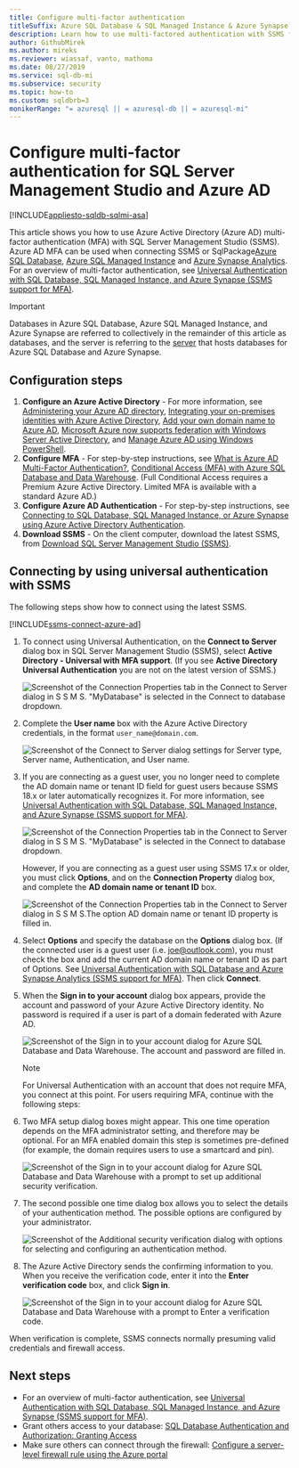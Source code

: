 ```yaml
---
title: Configure multi-factor authentication
titleSuffix: Azure SQL Database & SQL Managed Instance & Azure Synapse Analytics
description: Learn how to use multi-factored authentication with SSMS for Azure SQL Database, Azure SQL Managed Instance and Azure Synapse Analytics.
author: GithubMirek
ms.author: mireks
ms.reviewer: wiassaf, vanto, mathoma
ms.date: 08/27/2019
ms.service: sql-db-mi
ms.subservice: security
ms.topic: how-to
ms.custom: sqldbrb=3
monikerRange: "= azuresql || = azuresql-db || = azuresql-mi"
---
```


# Configure multi-factor authentication for SQL Server Management Studio and Azure AD
[!INCLUDE[appliesto-sqldb-sqlmi-asa](../includes/appliesto-sqldb-sqlmi-asa.md)]

This article shows you how to use Azure Active Directory (Azure AD) multi-factor authentication (MFA) with SQL Server Management Studio (SSMS). Azure AD MFA can be used when connecting SSMS or SqlPackage[Azure SQL Database](sql-database-paas-overview.md), [Azure SQL Managed Instance](../managed-instance/sql-managed-instance-paas-overview.md) and [Azure Synapse Analytics](/azure/synapse-analytics/sql-data-warehouse/sql-data-warehouse-overview-what-is). For an overview of multi-factor authentication, see [Universal Authentication with SQL Database, SQL Managed Instance, and Azure Synapse (SSMS support for MFA)](../database/authentication-mfa-ssms-overview.md).

> [!IMPORTANT]
> Databases in Azure SQL Database, Azure SQL Managed Instance, and Azure Synapse are referred to collectively in the remainder of this article as databases, and the server is referring to the [server](logical-servers.md) that hosts databases for Azure SQL Database and Azure Synapse.

## Configuration steps

1. **Configure an Azure Active Directory** - For more information, see [Administering your Azure AD directory](/previous-versions/azure/azure-services/hh967611(v=azure.100)), [Integrating your on-premises identities with Azure Active Directory](/azure/active-directory/hybrid/whatis-hybrid-identity), [Add your own domain name to Azure AD](https://azure.microsoft.com/blog/20../../windows-azure-now-supports-federation-with-windows-server-active-directory/), [Microsoft Azure now supports federation with Windows Server Active Directory](https://azure.microsoft.com/blog/20../../windows-azure-now-supports-federation-with-windows-server-active-directory/), and [Manage Azure AD using Windows PowerShell](/previous-versions/azure/jj151815(v=azure.100)).
2. **Configure MFA** - For step-by-step instructions, see [What is Azure AD Multi-Factor Authentication?](/azure/active-directory/authentication/concept-mfa-howitworks), [Conditional Access (MFA) with Azure SQL Database and Data Warehouse](conditional-access-configure.md). (Full Conditional Access requires a Premium Azure Active Directory. Limited MFA is available with a standard Azure AD.)
3. **Configure Azure AD Authentication** - For step-by-step instructions, see [Connecting to SQL Database, SQL Managed Instance, or Azure Synapse using Azure Active Directory Authentication](authentication-aad-overview.md).
4. **Download SSMS** - On the client computer, download the latest SSMS, from [Download SQL Server Management Studio (SSMS)](/sql/ssms/download-sql-server-management-studio-ssms).

## Connecting by using universal authentication with SSMS

The following steps show how to connect using the latest SSMS.

[!INCLUDE[ssms-connect-azure-ad](../includes/ssms-connect-azure-ad.md)]

1. To connect using Universal Authentication, on the **Connect to Server** dialog box in SQL Server Management Studio (SSMS), select **Active Directory - Universal with MFA support**. (If you see **Active Directory Universal Authentication** you are not on the latest version of SSMS.)

   ![Screenshot of the Connection Properties tab in the Connect to Server dialog in S S M S. "MyDatabase" is selected in the Connect to database dropdown.](./media/authentication-mfa-ssms-configure/mfa-no-tenant-ssms.png)  
2. Complete the **User name** box with the Azure Active Directory credentials, in the format `user_name@domain.com`.

   ![Screenshot of the Connect to Server dialog settings for Server type, Server name, Authentication, and User name.](./media/authentication-mfa-ssms-configure/1mfa-universal-connect-user.png)
3. If you are connecting as a guest user, you no longer need to complete the AD domain name or tenant ID field for guest users because SSMS 18.x or later automatically recognizes it. For more information, see [Universal Authentication with SQL Database, SQL Managed Instance, and Azure Synapse (SSMS support for MFA)](../database/authentication-mfa-ssms-overview.md).

   ![Screenshot of the Connection Properties tab in the Connect to Server dialog in S S M S. "MyDatabase" is selected in the Connect to database dropdown.](./media/authentication-mfa-ssms-configure/mfa-no-tenant-ssms.png)

   However, If you are connecting as a guest user using SSMS 17.x or older, you must click **Options**, and on the **Connection Property** dialog box, and complete the **AD domain name or tenant ID** box.

   ![Screenshot of the Connection Properties tab in the Connect to Server dialog in S S M S.The option AD domain name or tenant ID property is filled in.](./media/authentication-mfa-ssms-configure/mfa-tenant-ssms.png)

4. Select **Options** and specify the database on the **Options** dialog box. (If the connected user is a guest user (i.e. joe@outlook.com), you must check the box and add the current AD domain name or tenant ID as part of Options. See [Universal Authentication with SQL Database and Azure Synapse Analytics (SSMS support for MFA)](../database/authentication-mfa-ssms-overview.md). Then click **Connect**.  
5. When the **Sign in to your account** dialog box appears, provide the account and password of your Azure Active Directory identity. No password is required if a user is part of a domain federated with Azure AD.

   ![Screenshot of the Sign in to your account dialog for Azure SQL Database and Data Warehouse. The account and password are filled in.](./media/authentication-mfa-ssms-configure/2mfa-sign-in.png)  

   > [!NOTE]
   > For Universal Authentication with an account that does not require MFA, you connect at this point. For users requiring MFA, continue with the following steps:
   >  

6. Two MFA setup dialog boxes might appear. This one time operation depends on the MFA administrator setting, and therefore may be optional. For an MFA enabled domain this step is sometimes pre-defined (for example, the domain requires users to use a smartcard and pin).

   ![Screenshot of the Sign in to your account dialog for Azure SQL Database and Data Warehouse with a prompt to set up additional security verification.](./media/authentication-mfa-ssms-configure/3mfa-setup.png)
  
7. The second possible one time dialog box allows you to select the details of your authentication method. The possible options are configured by your administrator.

   ![Screenshot of the Additional security verification dialog with options for selecting and configuring an authentication method.](./media/authentication-mfa-ssms-configure/4mfa-verify-1.png)  
8. The Azure Active Directory sends the confirming information to you. When you receive the verification code, enter it into the **Enter verification code** box, and click **Sign in**.

   ![Screenshot of the Sign in to your account dialog for Azure SQL Database and Data Warehouse with a prompt to Enter a verification code.](./media/authentication-mfa-ssms-configure/5mfa-verify-2.png)  

When verification is complete, SSMS connects normally presuming valid credentials and firewall access.

## Next steps

- For an overview of multi-factor authentication, see [Universal Authentication with SQL Database, SQL Managed Instance, and Azure Synapse (SSMS support for MFA)](../database/authentication-mfa-ssms-overview.md).  
- Grant others access to your database: [SQL Database Authentication and Authorization: Granting Access](logins-create-manage.md)  
- Make sure others can connect through the firewall: [Configure a server-level firewall rule using the Azure portal](./firewall-configure.md)
